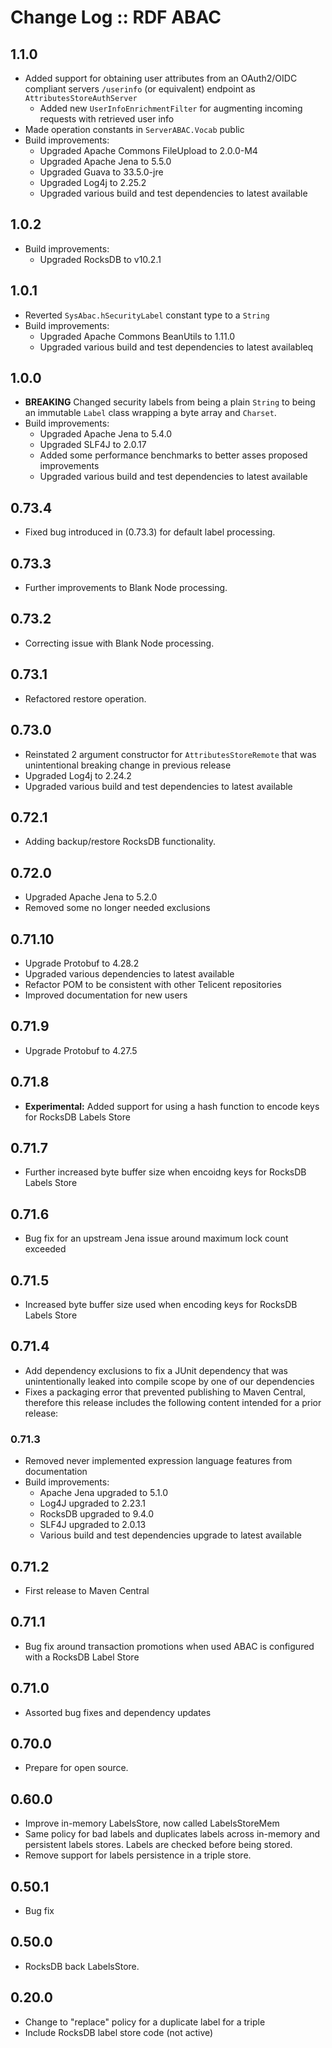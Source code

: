 # Change Log :: RDF ABAC

## 1.1.0

- Added support for obtaining user attributes from an OAuth2/OIDC compliant servers `/userinfo` (or equivalent) endpoint as `AttributesStoreAuthServer`
    - Added new `UserInfoEnrichmentFilter` for augmenting incoming requests with retrieved user info
- Made operation constants in `ServerABAC.Vocab` public
- Build improvements:
    - Upgraded Apache Commons FileUpload to 2.0.0-M4
    - Upgraded Apache Jena to 5.5.0
    - Upgraded Guava to 33.5.0-jre
    - Upgraded Log4j to 2.25.2
    - Upgraded various build and test dependencies to latest available

## 1.0.2
- Build improvements:
  - Upgraded RocksDB to v10.2.1

## 1.0.1

- Reverted `SysAbac.hSecurityLabel` constant type to a `String`
- Build improvements:
    - Upgraded Apache Commons BeanUtils to 1.11.0
    - Upgraded various build and test dependencies to latest availableq

## 1.0.0

- **BREAKING** Changed security labels from being a plain `String` to being an immutable `Label` class wrapping a byte
  array and `Charset`.
- Build improvements:
    - Upgraded Apache Jena to 5.4.0
    - Upgraded SLF4J to 2.0.17
    - Added some performance benchmarks to better asses proposed improvements
    - Upgraded various build and test dependencies to latest available

## 0.73.4 
- Fixed bug introduced in (0.73.3) for default label processing. 

## 0.73.3
- Further improvements to Blank Node processing. 

## 0.73.2
- Correcting issue with Blank Node processing.

## 0.73.1

- Refactored restore operation. 

## 0.73.0

- Reinstated 2 argument constructor for `AttributesStoreRemote` that was unintentional breaking change in previous
  release
- Upgraded Log4j to 2.24.2
- Upgraded various build and test dependencies to latest available

## 0.72.1

- Adding backup/restore RocksDB functionality.

## 0.72.0

- Upgraded Apache Jena to 5.2.0
- Removed some no longer needed exclusions

## 0.71.10

- Upgrade Protobuf to 4.28.2
- Upgraded various dependencies to latest available
- Refactor POM to be consistent with other Telicent repositories
- Improved documentation for new users

## 0.71.9

- Upgrade Protobuf to 4.27.5

## 0.71.8

- **Experimental:** Added support for using a hash function to encode keys for RocksDB Labels Store

## 0.71.7

- Further increased byte buffer size when encoidng keys for RocksDB Labels Store

## 0.71.6

- Bug fix for an upstream Jena issue around maximum lock count exceeded

## 0.71.5

- Increased byte buffer size used when encoding keys for RocksDB Labels Store

## 0.71.4

- Add dependency exclusions to fix a JUnit dependency that was unintentionally 
  leaked into compile scope by one of our dependencies
- Fixes a packaging error that prevented publishing to Maven Central, therefore
  this release includes the following content intended for a prior release:

### 0.71.3

- Removed never implemented expression language features from documentation
- Build improvements:
    - Apache Jena upgraded to 5.1.0
    - Log4J upgraded to 2.23.1
    - RocksDB upgraded to 9.4.0
    - SLF4J upgraded to 2.0.13
    - Various build and test dependencies upgrade to latest available


## 0.71.2

- First release to Maven Central

## 0.71.1

- Bug fix around transaction promotions when used ABAC is configured with a RocksDB Label Store

## 0.71.0

- Assorted bug fixes and dependency updates

## 0.70.0

- Prepare for open source.

## 0.60.0

- Improve in-memory LabelsStore, now called LabelsStoreMem
- Same policy for bad labels and duplicates labels across in-memory and
  persistent labels stores. Labels are checked before being stored.
- Remove support for labels persistence in a triple store.

## 0.50.1

- Bug fix
 
## 0.50.0 

- RocksDB back LabelsStore.

## 0.20.0

- Change to "replace" policy for a duplicate label for a triple
- Include RocksDB label store code (not active)
